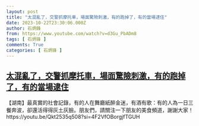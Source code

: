 ```yaml
---
layout: post
title: "太混亂了，交警抓摩托車，場面驚險刺激，有的跑掉了，有的當場逮住"
date: 2023-10-22T23:30:06.000Z
author: 石炳鋒
from: https://www.youtube.com/watch?v=d3Gu_PbADm8
tags: [ 石炳锋 ]
comments: True
categories: [ 石炳锋 ]
---
```

<!--1698017406000-->
[太混亂了，交警抓摩托車，場面驚險刺激，有的跑掉了，有的當場逮住](https://www.youtube.com/watch?v=d3Gu_PbADm8)
------

<div>
【湖南】最真實的社會記錄，有的人在舞廳紙醉金迷，有酒有歌：有的人為一日三餐奔波，卻還活得得灰土灰臉。朋友們，請關注一下朋友的美食頻道，謝謝大家！https://youtu.be/Qkt2535q508?si=4F2VfOBorgjfTGUH
</div>
